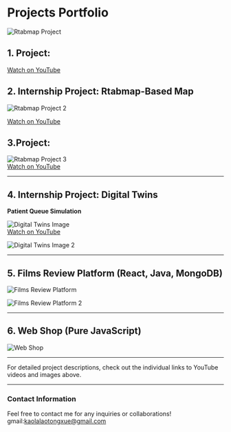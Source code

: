 # Projects Portfolio
![Rtabmap Project](https://github.com/user-attachments/assets/d3afe528-8b6e-4c6c-952e-272b03bd387f)  
## 1. Project: 

[Watch on YouTube](https://youtu.be/tltUpk8XZ5o)
## 2. Internship Project: Rtabmap-Based Map
![Rtabmap Project 2](https://github.com/user-attachments/assets/96b9818d-004b-4913-a684-c0d527268150)  

[Watch on YouTube](https://youtu.be/yrW31CblupQ)
## 3.Project: 
![Rtabmap Project 3](https://github.com/user-attachments/assets/017e2d2a-6075-458d-839d-1728f8221d8b)  
[Watch on YouTube](https://youtube.com/shorts/r0FatsllfV0?feature=share)

---

## 4. Internship Project: Digital Twins
**Patient Queue Simulation**

![Digital Twins Image](https://github.com/user-attachments/assets/70e6b2f1-e769-4f2a-bc8c-64138812ccf8)  
[Watch on YouTube](https://youtu.be/B7Z8EBj9Y_Q)

![Digital Twins Image 2](https://github.com/user-attachments/assets/c659e6fc-8331-48c5-9437-fcfc4c19f1a4)

---

## 5. Films Review Platform (React, Java, MongoDB)

![Films Review Platform](https://github.com/user-attachments/assets/dfd85ea0-57f2-4994-bb22-4049233a35da)

![Films Review Platform 2](https://github.com/user-attachments/assets/e6366654-4a66-4c46-a4e0-5fea02e5fbdc)

---

## 6. Web Shop (Pure JavaScript)

![Web Shop](https://github.com/user-attachments/assets/be1f31ca-5935-419e-812f-ea7335ef770a)

---

For detailed project descriptions, check out the individual links to YouTube videos and images above.

---

### Contact Information

Feel free to contact me for any inquiries or collaborations!
gmail:kaolalaotongxue@gmail.com
